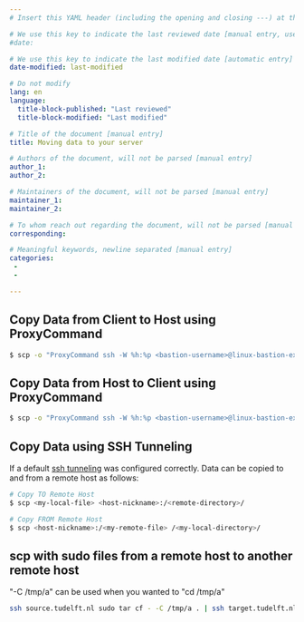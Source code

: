 ```yaml
---
# Insert this YAML header (including the opening and closing ---) at the beginning of the document and fill it out accordingly

# We use this key to indicate the last reviewed date [manual entry, use MM/DD/YYYY]
#date:

# We use this key to indicate the last modified date [automatic entry]
date-modified: last-modified

# Do not modify
lang: en
language: 
  title-block-published: "Last reviewed"
  title-block-modified: "Last modified"

# Title of the document [manual entry]
title: Moving data to your server

# Authors of the document, will not be parsed [manual entry]
author_1:
author_2:

# Maintainers of the document, will not be parsed [manual entry]
maintainer_1:
maintainer_2:

# To whom reach out regarding the document, will not be parsed [manual entry]
corresponding:

# Meaningful keywords, newline separated [manual entry]
categories: 
 - 
 - 

---
```


## Copy Data from Client to Host using ProxyCommand

```bash
$ scp -o "ProxyCommand ssh -W %h:%p <bastion-username>@linux-bastion-ex.tudelft.nl" <my-local-file>  <target-username>@<target-host>:/<remote-directory>/
```
## Copy Data from Host to Client using ProxyCommand

```bash
$ scp -o "ProxyCommand ssh -W %h:%p <bastion-username>@linux-bastion-ex.tudelft.nl" <target-username>@<target-host>:/tmp/<my-remote-file> /<my-local-directory>/
```

## Copy Data using SSH Tunneling

If a default [ssh tunneling](VPS_SSH.md) was configured correctly. Data can be copied to and from a remote host as follows:

```bash
# Copy TO Remote Host
$ scp <my-local-file> <host-nickname>:/<remote-directory>/
```

```bash
# Copy FROM Remote Host
$ scp <host-nickname>:/<my-remote-file> /<my-local-directory>/ 
```

## scp with sudo files from a remote host to another remote host
"-C /tmp/a" can be used when you wanted to "cd /tmp/a"

```bash
ssh source.tudelft.nl sudo tar cf - -C /tmp/a . | ssh target.tudelft.nl  sudo tar xvf - -C /tmp/b/
```
